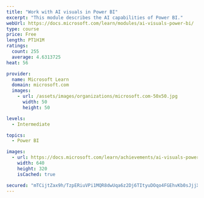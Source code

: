 ```yaml
---
title: "Work with AI visuals in Power BI"
excerpt: "This module describes the AI capabilities of Power BI."
webUrl: https://docs.microsoft.com/learn/modules/ai-visuals-power-bi/
type: course
price: Free
length: PT1H1M
ratings:
  count: 255
  average: 4.6313725
heat: 56

provider:
  name: Microsoft Learn
  domain: microsoft.com
  images:
    - url: /assets/images/organizations/microsoft.com-50x50.jpg
      width: 50
      height: 50

levels:
  - Intermediate

topics:
  - Power BI

images:
  - url: https://docs.microsoft.com/learn/achievements/ai-visuals-power-bi-social.png
    width: 640
    height: 320
    isCached: true

secured: "mTCijtZax9h/TzpERiuVPi1MQR8dwUqa6z2Dj6TItyuDOqo4FGEhvKb0sJjjXzrGiBZm35FWxO884ZhhU3qxr8GHpcjfrGiDjgu/RF/Czd5jpfJXR/mdB8IiiF6HfeOplRfOdTOiI5bXsVCt+fZfYiFKHTlu3TwLb7Q41sx28wxy1Is1a/kATTFaX2CQeDKfdNXL2OwELndNcqjZuqcNSu52zkT/qnM6lRrlfm17/i2YAcH9Taktc2kOprSrwhd7YKk8lb4l/93tfR7gLzH5olkJrwAMT4/hYjnJQ2JnoPomRdunuAlNV0eHB3KbgwNBAqjzU8c9q/RWqk6Q+STmBxA0wTJIy7JAufADNDQxdczveXlnXKGhLhfUGOi/rRWkGoTrW5GKKUVcgVV1guizppsAhjgRWudC1XEZgqv7cj4=;15O/bAUQztnhBze6fOUkQA=="
---
```


